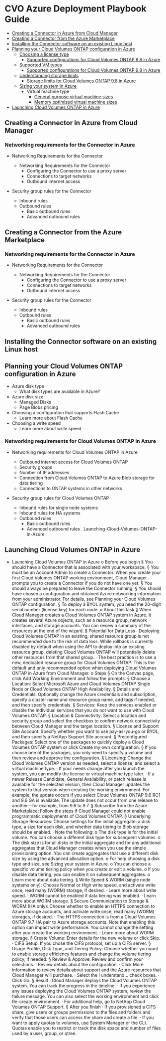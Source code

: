 # CVO Azure Deployment Playbook Guide

* [Creating a Connector in Azure from Cloud Manager](#creating-a-connector-in-azure-from-cloud-manager)
* [Creating a Connector from the Azure Marketplace](#Creating-a-Connector-from-the-Azure-Marketplace)
* [Installing the Connector software on an existing Linux host](#Installing-the-Connector-software-on-an-existing-Linux-host)
* [Planning your Cloud Volumes ONTAP configuration in Azure](#Planning-your-Cloud-Volumes-ONTAP-configuration-in-Azure)
	+ [Choosing a license type](#Choosing-a-license-type)
		+ [Supported configurations for Cloud Volumes ONTAP 9.8 in Azure](https://docs.netapp.com/us-en/cloud-volumes-ontap/reference_configs_azure_98.html)
	+ [Supported VM types](#Supported-VM-types) 
		+ [Supported configurations for Cloud Volumes ONTAP 9.8 in Azure](https://docs.netapp.com/us-en/cloud-volumes-ontap/reference_configs_azure_98.html)
	+ [Understanding storage limits](#Understanding-storage-limits) 
		+ [Storage limits for Cloud Volumes ONTAP 9.8 in Azure](https://docs.netapp.com/us-en/cloud-volumes-ontap/reference_limits_azure_98.html)
	+ [Sizing your system in Azure](#Sizing-your-system-in-Azure)
		+ Virtual machine type
			+ [General purpose virtual machine sizes](https://docs.microsoft.com/en-us/azure/virtual-machines/linux/sizes-general#dsv2-series)
			+ [Memory optimized virtual machine sizes](https://docs.microsoft.com/en-us/azure/virtual-machines/linux/sizes-memory#dsv2-series-11-15)
* [Launching Cloud Volumes ONTAP in Azure](#Launching-Cloud-Volumes-ONTAP-in-Azure)
			
## Creating a Connector in Azure from Cloud Manager <a name="creating-a-connector-in-azure-from-cloud-manager"></a>

### Networking requirements for the Connector in Azure

- Networking Requirements for the Connector
	+ Networking Requirements for the Connector 
		+ Configuring the Connector to use a proxy server
		+ Connections to target networks
		+ Outbound internet access
		
- Security group rules for the Connector
	+ Inbound rules
	+ Outbound rules
		+ Basic outbound rules
		+ Advanced outbound rules

## Creating a Connector from the Azure Marketplace <a name="Creating-a-Connector-from-the-Azure-Marketplace"></a>

### Networking requirements for the Connector in Azure

- Networking Requirements for the Connector
	+ Networking Requirements for the Connector 
		+ Configuring the Connector to use a proxy server
		+ Connections to target networks
		+ Outbound internet access
		
- Security group rules for the Connector
	+ Inbound rules
	+ Outbound rules
		+ Basic outbound rules
		+ Advanced outbound rules

## Installing the Connector software on an existing Linux host <a name="Installing-the-Connector-software-on-an-existing-Linux-host"></a>



## Planning your Cloud Volumes ONTAP configuration in Azure <a name="Planning-your-Cloud-Volumes-ONTAP-configuration-in-Azure"></a>

- Azure disk type
	+ What disk types are available in Azure? 
- Azure disk size 
	+ Managed Disks
	+ Page Blobs pricing
- Choosing a configuration that supports Flash Cache
	+ Learn more about Flash Cache
- Choosing a write speed
	+ Learn more about write speed

### Networking requirements for Cloud Volumes ONTAP in Azure

- Networking requirements for Cloud Volumes ONTAP in Azure 
	+ Outbound internet access for Cloud Volumes ONTAP
	+ Security groups
	+ Number of IP addresses
	+ Connection from Cloud Volumes ONTAP to Azure Blob storage for data tiering
	+ Connections to ONTAP systems in other networks

- Security group rules for Cloud Volumes ONTAP
	+ Inbound rules for single node systems
	+ Inbound rules for HA systems
	+ Outbound rules
		+ Basic outbound rules
		+ Advanced outbound rules
 
 Launching-Cloud-Volumes-ONTAP-in-Azure
 
 ## Launching Cloud Volumes ONTAP in Azure <a name="Launching-Cloud-Volumes-ONTAP-in-Azure"></a>

- Launching Cloud Volumes ONTAP in Azure
	o Before you begin
		§ You should have a Connector that is associated with your workspace.
		§ You must be an Account Admin to create a Connector. When you create your first Cloud Volumes ONTAP working environment, Cloud Manager prompts you to create a Connector if you do not have one yet.
		§ You should always be prepared to leave the Connector running.
		§ You should have chosen a configuration and obtained Azure networking information from your administrator. For details, see Planning your Cloud Volumes ONTAP configuration.
		§ To deploy a BYOL system, you need the 20-digit serial number (license key) for each node.
	o About this task
		§ When Cloud Manager creates a Cloud Volumes ONTAP system in Azure, it creates several Azure objects, such as a resource group, network interfaces, and storage accounts. You can review a summary of the resources at the end of the wizard.
		§ Potential for Data Loss
			· Deploying Cloud Volumes ONTAP in an existing, shared resource group is not recommended due to the risk of data loss. While rollback is currently disabled by default when using the API to deploy into an existing resource group, deleting Cloud Volumes ONTAP will potentially delete other resources from that shared group.
			· The best practice is to use a new, dedicated resource group for Cloud Volumes ONTAP. This is the default and only recommended option when deploying Cloud Volumes ONTAP in Azure from Cloud Manager.
	o Steps
		§ On the Canvas page, click Add Working Environment and follow the prompts.
		§ Choose a Location: Select Microsoft Azure and Cloud Volumes ONTAP Single Node or Cloud Volumes ONTAP High Availability.
		§ Details and Credentials: Optionally change the Azure credentials and subscription, specify a cluster name and resource group name, add tags if needed, and then specify credentials.
		§ Services: Keep the services enabled or disable the individual services that you do not want to use with Cloud Volumes ONTAP.
		§ Location & Connectivity: Select a location and security group and select the checkbox to confirm network connectivity between Cloud Manager and the target location.
		§ License and Support Site Account: Specify whether you want to use pay-as-you-go or BYOL, and then specify a NetApp Support Site account.
		§ Preconfigured Packages: Select one of the packages to quickly deploy a Cloud Volumes ONTAP system or click Create my own configuration.
		§ If you choose one of the packages, you only need to specify a volume and then review and approve the configuration.
		§ Licensing: Change the Cloud Volumes ONTAP version as needed, select a license, and select a virtual machine type.
			· If your needs change after you launch the system, you can modify the license or virtual machine type later.
			· If a newer Release Candidate, General Availability, or patch release is available for the selected version, then Cloud Manager updates the system to that version when creating the working environment. For example, the update occurs if you select Cloud Volumes ONTAP 9.6 RC1 and 9.6 GA is available. The update does not occur from one release to another—for example, from 9.6 to 9.7.
		§ Subscribe from the Azure Marketplace: Follow the steps if Cloud Manager could not enable programmatic deployments of Cloud Volumes ONTAP.
		§ Underlying Storage Resources: Choose settings for the initial aggregate: a disk type, a size for each disk, and whether data tiering to Blob storage should be enabled.
			· Note the following:
				o The disk type is for the initial volume. You can choose a different disk type for subsequent volumes.
				o The disk size is for all disks in the initial aggregate and for any additional aggregates that Cloud Manager creates when you use the simple provisioning option. You can create aggregates that use a different disk size by using the advanced allocation option.
				o For help choosing a disk type and size, see Sizing your system in Azure.
				o You can choose a specific volume tiering policy when you create or edit a volume.
				o If you disable data tiering, you can enable it on subsequent aggregates.
				o Learn more about data tiering.
		§ Write Speed & WORM (single node systems only): Choose Normal or High write speed, and activate write once, read many (WORM) storage, if desired.
			· Learn more about write speed.
			· WORM cannot be enabled if data tiering was enabled.
			· Learn more about WORM storage.
		§ Secure Communication to Storage & WORM (HA only): Choose whether to enable an HTTPS connection to Azure storage accounts, and activate write once, read many (WORM) storages, if desired.
			· The HTTPS connection is from a Cloud Volumes ONTAP 9.7 HA pair to Azure storage accounts. Note that enabling this option can impact write performance. You cannot change the setting after you create the working environment.
			· Learn more about WORM storage.
		§ Create Volume: Enter details for the new volume or click Skip.
			· CIFS Setup: If you chose the CIFS protocol, set up a CIFS server.
		§ Usage Profile, Disk Type, and Tiering Policy: Choose whether you want to enable storage efficiency features and change the volume tiering policy, if needed.
		§ Review & Approve: Review and confirm your selections.
			· Review details about the configuration.
			· Click More information to review details about support and the Azure resources that Cloud Manager will purchase.
			· Select the I understand… check boxes.
			· Click Go.
		§ Result
			· Cloud Manager deploys the Cloud Volumes ONTAP system. You can track the progress in the timeline.
			· If you experience any issues deploying the Cloud Volumes ONTAP system, review the failure message. You can also select the working environment and click Re-create environment.
			· For additional help, go to NetApp Cloud Volumes ONTAP Support.
		§ After you finish
			· If you provisioned a CIFS share, give users or groups permissions to the files and folders and verify that those users can access the share and create a file.
			· If you want to apply quotas to volumes, use System Manager or the CLI.
			· Quotas enable you to restrict or track the disk space and number of files used by a user, group, or qtree.
